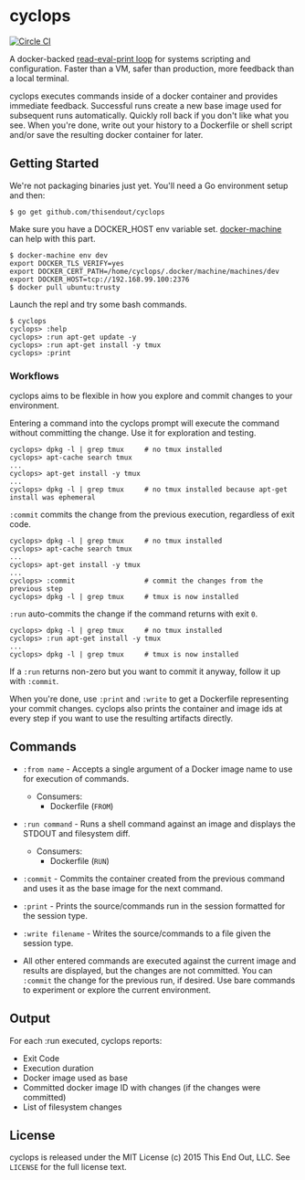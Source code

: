 # cyclops
[![Circle CI](https://circleci.com/gh/thisendout/cyclops.svg?style=svg)](https://circleci.com/gh/thisendout/cyclops)

A docker-backed [read-eval-print loop](https://en.wikipedia.org/wiki/Read%E2%80%93eval%E2%80%93print_loop) for systems scripting and configuration.  Faster than a VM, safer than production, more feedback than a local terminal.

cyclops executes commands inside of a docker container and provides immediate feedback.  Successful runs create a new base image used for subsequent runs automatically.  Quickly roll back if you don't like what you see.  When you're done, write out your history to a Dockerfile or shell script and/or save the resulting docker container for later.

## Getting Started

We're not packaging binaries just yet.  You'll need a Go environment setup and then:

```
$ go get github.com/thisendout/cyclops
```

Make sure you have a DOCKER_HOST env variable set. [docker-machine](https://github.com/docker/machine) can help with this part.

```
$ docker-machine env dev
export DOCKER_TLS_VERIFY=yes
export DOCKER_CERT_PATH=/home/cyclops/.docker/machine/machines/dev
export DOCKER_HOST=tcp://192.168.99.100:2376
$ docker pull ubuntu:trusty
```

Launch the repl and try some bash commands.

```
$ cyclops
cyclops> :help
cyclops> :run apt-get update -y
cyclops> :run apt-get install -y tmux
cyclops> :print
```

### Workflows

cyclops aims to be flexible in how you explore and commit changes to your environment.

Entering a command into the cyclops prompt will execute the command without committing the change.  Use it for exploration and testing.

```
cyclops> dpkg -l | grep tmux     # no tmux installed
cyclops> apt-cache search tmux
...
cyclops> apt-get install -y tmux
...
cyclops> dpkg -l | grep tmux     # no tmux installed because apt-get install was ephemeral
```

`:commit` commits the change from the previous execution, regardless of exit code.
```
cyclops> dpkg -l | grep tmux     # no tmux installed
cyclops> apt-cache search tmux
...
cyclops> apt-get install -y tmux
...
cyclops> :commit                 # commit the changes from the previous step
cyclops> dpkg -l | grep tmux     # tmux is now installed
```

`:run` auto-commits the change if the command returns with exit `0`.
```
cyclops> dpkg -l | grep tmux     # no tmux installed
cyclops> :run apt-get install -y tmux
...
cyclops> dpkg -l | grep tmux     # tmux is now installed
```
If a `:run` returns non-zero but you want to commit it anyway, follow it up with `:commit`.

When you're done, use `:print` and `:write` to get a Dockerfile representing your commit changes.  cyclops also prints the container and image ids at every step if you want to use the resulting artifacts directly.

## Commands

* ```:from name``` - Accepts a single argument of a Docker image name to use for execution of commands.
  * Consumers:
    * Dockerfile (```FROM```)

* ```:run command``` - Runs a shell command against an image and displays the STDOUT and filesystem diff.
  * Consumers:
    * Dockerfile (```RUN```)

* ```:commit``` - Commits the container created from the previous command and uses it as the base image for the next command.

* ```:print``` - Prints the source/commands run in the session formatted for the session type.

* ```:write filename``` - Writes the source/commands to a file given the session type.

* All other entered commands are executed against the current image and results are displayed, but the changes are not committed.  You can `:commit` the change for the previous run, if desired.  Use bare commands to experiment or explore the current environment.

## Output

For each :run executed, cyclops reports:
 * Exit Code
 * Execution duration
 * Docker image used as base
 * Committed docker image ID with changes (if the changes were committed)
 * List of filesystem changes


## License

cyclops is released under the MIT License (c) 2015 This End Out, LLC. See `LICENSE` for the full license text.
